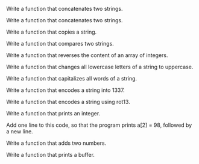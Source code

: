 Write a function that concatenates two strings.

Write a function that concatenates two strings.

Write a function that copies a string.

Write a function that compares two strings.

Write a function that reverses the content of an array of integers.

Write a function that changes all lowercase letters of a string to uppercase.

Write a function that capitalizes all words of a string.

Write a function that encodes a string into 1337.

Write a function that encodes a string using rot13.

Write a function that prints an integer.

Add one line to this code, so that the program prints a[2] = 98, followed by a new line.

Write a function that adds two numbers.

Write a function that prints a buffer.
